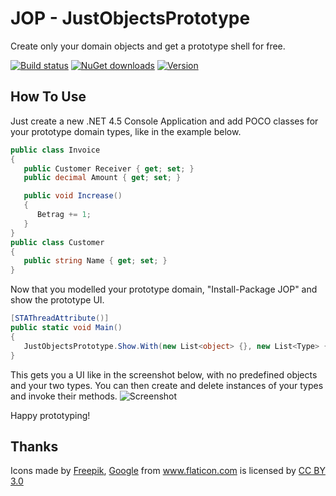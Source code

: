 JOP - JustObjectsPrototype
==========================
Create only your domain objects and get a prototype shell for free.

[![Build status](https://ci.appveyor.com/api/projects/status/ctsxu7rw3vx537op?svg=true)](https://ci.appveyor.com/project/halllo/jop)
[![NuGet downloads](https://img.shields.io/nuget/dt/JOP.svg)](https://www.nuget.org/packages/JOP)
[![Version](https://img.shields.io/nuget/v/JOP.svg)](https://www.nuget.org/packages/JOP)

How To Use
----------
Just create a new .NET 4.5 Console Application and add POCO classes for your prototype domain types, like in the example below.
```csharp
public class Invoice
{
   public Customer Receiver { get; set; }
   public decimal Amount { get; set; }

   public void Increase()
   {
      Betrag += 1;
   }
}
public class Customer
{
   public string Name { get; set; }
}
```
Now that you modelled your prototype domain, "Install-Package JOP" and show the prototype UI.
```csharp
[STAThreadAttribute()]
public static void Main()
{
   JustObjectsPrototype.Show.With(new List<object> {}, new List<Type> { typeof(Invoice), typeof(Customer) });
}
```
This gets you a UI like in the screenshot below, with no predefined objects and your two types. You can then create and delete instances of your types and invoke their methods.
![Screenshot](https://raw.github.com/halllo/JOP/master/screenshot.png)

Happy prototyping!


Thanks
------
<div>Icons made by <a href="http://www.flaticon.com/authors/freepik" title="Freepik">Freepik</a>, <a href="http://www.flaticon.com/authors/google" title="Google">Google</a> from <a href="http://www.flaticon.com" title="Flaticon">www.flaticon.com</a>             is licensed by <a href="http://creativecommons.org/licenses/by/3.0/" title="Creative Commons BY 3.0">CC BY 3.0</a></div>